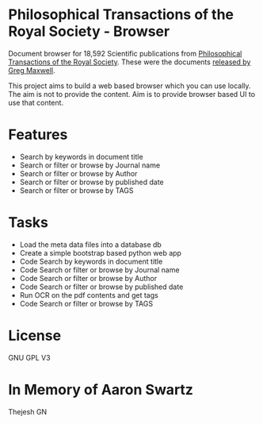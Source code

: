 Philosophical Transactions of the Royal Society - Browser
=================================================================
Document browser for 18,592 Scientific publications from [Philosophical Transactions of the Royal Society](https://news.ycombinator.com/item?id=2789709). These were the documents [released by Greg Maxwell](greg-maxwell.txt).

This project aims to build a web based browser which you can use locally. The aim is not to provide the content. Aim is to provide browser based UI to use that content.


Features
========
* Search by keywords in document title
* Search or filter or browse by Journal name
* Search or filter or browse by Author
* Search or filter or browse by published date
* Search or filter or browse by TAGS

Tasks
======
* Load the meta data files into a database db
* Create a simple bootstrap based python web app
* Code Search by keywords in document title
* Code Search or filter or browse by Journal name
* Code Search or filter or browse by Author
* Code Search or filter or browse by published date
* Run OCR on the pdf contents and get tags
* Code Search or filter or browse by TAGS



License
========
GNU GPL V3


In Memory of Aaron Swartz 
=================

Thejesh GN